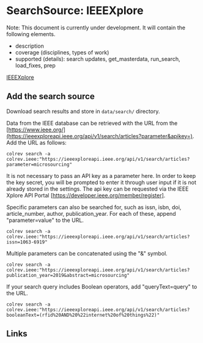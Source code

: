 # SearchSource: IEEEXplore

Note: This document is currently under development. It will contain the following elements.

- description
- coverage (disciplines, types of work)
- supported (details): search updates, get_masterdata, run_search, load_fixes, prep

[IEEEXplore](https://ieeexplore.ieee.org/)

## Add the search source

Download search results and store in `data/search/` directory.

Data from the IEEE database can be retrieved with the URL from the [https://www.ieee.org/](https://ieeexploreapi.ieee.org/api/v1/search/articles?parameter&apikey=). Add the URL as follows:

```
colrev search -a colrev.ieee:"https://ieeexploreapi.ieee.org/api/v1/search/articles?parameter=microsourcing"
```
It is not necessary to pass an API key as a parameter here. In order to keep the key secret, you will be prompted to enter it through user input if it is not already stored in the settings. The api key can be requested via the IEEE Xplore API Portal [https://developer.ieee.org/member/register]. 


Specific parameters can also be searched for, such as issn, isbn, doi, article_number, author, publication_year. For each of these, append "parameter=value" to the URL.

```
colrev search -a colrev.ieee:"https://ieeexploreapi.ieee.org/api/v1/search/articles?issn=1063-6919"
```

Multiple parameters can be concatenated using the "&" symbol.

```
colrev search -a colrev.ieee:"https://ieeexploreapi.ieee.org/api/v1/search/articles?publication_year=2019&abstract=microsourcing"
```

If your search query includes Boolean operators, add "queryText=query" to the URL.

```
colrev search -a colrev.ieee:"https://ieeexploreapi.ieee.org/api/v1/search/articles?booleanText=(rfid%20AND%20%22internet%20of%20things%22)"
```

## Links
